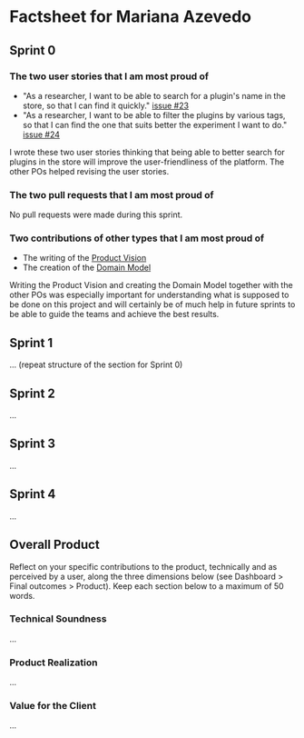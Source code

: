 # Factsheet for Mariana Azevedo

## Sprint 0

### The two user stories that I am most proud of

 * "As a researcher, I want to be able to search for a plugin's name in the store, so that I can find it quickly." [issue #23](https://github.com/FEUP-MEIC-DS-2023-1MEIC08/VAXPRED/issues/23)
 * "As a researcher, I want to be able to filter the plugins by various tags, so that I can find the one that suits better the experiment I want to do."  [issue #24](https://github.com/FEUP-MEIC-DS-2023-1MEIC08/VAXPRED/issues/24)

 I wrote these two user stories thinking that being able to better search for plugins in the store will improve the user-friendliness of the platform. The other POs helped revising the user stories.


### The two pull requests that I am most proud of

No pull requests were made during this sprint.


### Two contributions of other types that I am most proud of

 * The writing of the [Product Vision](/docs/product.md)
 * The creation of the [Domain Model](/docs/product.md)

 Writing the Product Vision and creating the Domain Model together with the other POs was especially important for understanding what is supposed to be done on this project and will certainly be of much help in future sprints to be able to guide the teams and achieve the best results.



## Sprint 1

... (repeat structure of the section for Sprint 0)


## Sprint 2

...


## Sprint 3

...


## Sprint 4

...


## Overall Product

Reflect on your specific contributions to the product, technically and as perceived by a user, along the three dimensions below (see Dashboard > Final outcomes > Product). Keep each section below to a maximum of 50 words.


### Technical Soundness

...


### Product Realization

...


### Value for the Client

...
